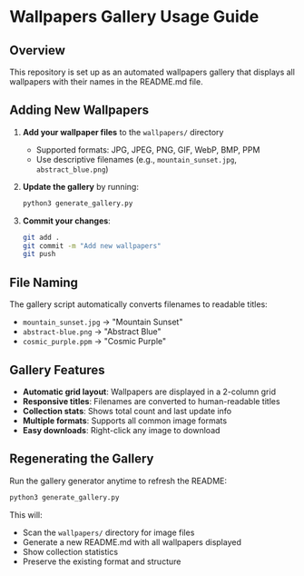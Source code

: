 # Wallpapers Gallery Usage Guide

## Overview
This repository is set up as an automated wallpapers gallery that displays all wallpapers with their names in the README.md file.

## Adding New Wallpapers

1. **Add your wallpaper files** to the `wallpapers/` directory
   - Supported formats: JPG, JPEG, PNG, GIF, WebP, BMP, PPM
   - Use descriptive filenames (e.g., `mountain_sunset.jpg`, `abstract_blue.png`)

2. **Update the gallery** by running:
   ```bash
   python3 generate_gallery.py
   ```

3. **Commit your changes**:
   ```bash
   git add .
   git commit -m "Add new wallpapers"
   git push
   ```

## File Naming

The gallery script automatically converts filenames to readable titles:
- `mountain_sunset.jpg` → "Mountain Sunset"
- `abstract-blue.png` → "Abstract Blue"
- `cosmic_purple.ppm` → "Cosmic Purple"

## Gallery Features

- **Automatic grid layout**: Wallpapers are displayed in a 2-column grid
- **Responsive titles**: Filenames are converted to human-readable titles
- **Collection stats**: Shows total count and last update info
- **Multiple formats**: Supports all common image formats
- **Easy downloads**: Right-click any image to download

## Regenerating the Gallery

Run the gallery generator anytime to refresh the README:
```bash
python3 generate_gallery.py
```

This will:
- Scan the `wallpapers/` directory for image files
- Generate a new README.md with all wallpapers displayed
- Show collection statistics
- Preserve the existing format and structure